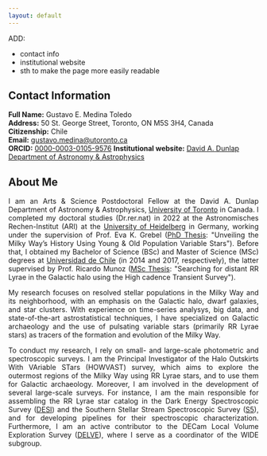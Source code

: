 ```yaml
---
layout: default
---
```


<!-- This is a comment in a Markdown file. -->

<!--Add: 
- contact
- employment history
- research highlights
- recent publications
- outreach
- CV (incl mentoring)
 -->

ADD:
- contact info
- institutional website
- sth to make the page more easily readable

## Contact Information

**Full Name:** Gustavo E. Medina Toledo  
**Address:** 50 St. George Street, Toronto, ON M5S 3H4, Canada  
**Citizenship:** Chile  
**Email:** [gustavo.medina@utoronto.ca](mailto:gustavo.medina@utoronto.ca)  
**ORCID:** [0000-0003-0105-9576](https://orcid.org/0000-0003-0105-9576)
**Institutional website:** [David A. Dunlap Department of Astronomy & Astrophysics](https://www.astro.utoronto.ca/people/post-docs/name/gustavo-medina/)

## About Me
<p style="text-align: justify;">
I am an Arts & Science Postdoctoral Fellow at the David A. Dunlap Department of Astronomy & Astrophysics, <a href="https://www.astro.utoronto.ca/people/post-docs/name/gustavo-medina/" target="_blank">University of Toronto</a> in Canada. I completed my doctoral studies (Dr.rer.nat) in 2022 at the Astronomisches Rechen-Institut (ARI) at the <a href="https://www.imprs-hd.mpg.de/5699/Alumni" target="_blank">University of Heidelberg</a> in Germany, working under the supervision of Prof. Eva K. Grebel (<a href="https://www.imprs-hd.mpg.de/480995/thesis_Medina2.pdf" target="_blank">PhD Thesis</a>: "Unveiling the Milky Way’s History Using Young & Old Population Variable Stars"). Before that, I obtained my Bachelor of Science (BSc) and Master of Science (MSc) degrees at <a href="http://www.das.uchile.cl/das_int_alumnosM_ex.html" target="_blank">Universidad de Chile</a> (in 2014 and 2017, respectively), the latter supervised by Prof. Ricardo Munoz (<a href="https://repositorio.uchile.cl/handle/2250/149094" target="_blank">MSc Thesis</a>: "Searching for distant RR Lyrae in the Galactic halo using the High cadence Transient Survey").
</p>

<p style="text-align: justify;">
My research focuses on resolved stellar populations in the Milky Way and its neighborhood, with an emphasis on the Galactic halo, dwarf galaxies, and star clusters. With experience on time-series analysys, big data, and state-of-the-art astrostatistical techniques, I have specialized on Galactic archaeology and the use of pulsating variable stars (primarily RR Lyrae stars) as tracers of the formation and evolution of the Milky Way.
</p>

<p style="text-align: justify;">
To conduct my research, I rely on small- and large-scale photometric and spectroscopic surveys. I am the Principal Investigator of the Halo Outskirts With VAriable STars (HOWVAST) survey, which aims to explore the outermost regions of the Milky Way using RR Lyrae stars, and to use them for Galactic archaeology. Moreover, I am involved in the development of several large-scale surveys. For instance, I am the main responsible for assembling the RR Lyrae star catalog in the Dark Energy Spectroscopic Survey (<a href="https://www.desi.lbl.gov/the-desi-survey/" target="_blank">DESI</a>) and the Southern Stellar Stream Spectroscopic Survey (<a href="https://s5collab.github.io/" target="_blank">S5</a>), and for developing pipelines for their spectroscopic characterization. Furthermore, I am an active contributor to the DECam Local Volume Exploration Survey (<a href="https://delve-survey.github.io/" target="_blank">DELVE</a>), where I serve as a coordinator of the WIDE subgroup. 
</p>


<!--<p style="text-align: justify;">
I am the Principal Investigator of the Halo Outskirts With VAriable STars (HOWVAST) survey, which aims to explore the outermost regions of the Milky Way using RR Lyrae stars, and to use them for Galactic archaeology. Key to this endeavor is the study of the positions and chemo-dynamics of RR Lyrae stars, which I have conducted using dedicated photometric and spectroscopic observational campaigns. I am an active member of various international collaborations: I am the main responsible for assembling the RR Lyrae star catalog in the Dark Energy Spectroscopic Survey (<a href="https://www.desi.lbl.gov/the-desi-survey/" target="_blank">DESI</a>) and the Southern Stellar Stream Spectroscopic Survey (<a href="https://s5collab.github.io/" target="_blank">S5</a>), developing pipelines for their spectroscopic characterization. Moreover, I am an active contributor to the DECam Local Volume Exploration Survey (<a href="https://delve-survey.github.io/" target="_blank">DELVE</a>), where I serve as a coordinator of the WIDE subgroup. 
</p>
-->














